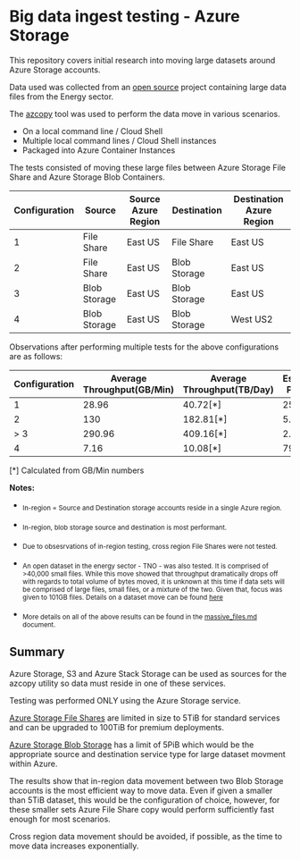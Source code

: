 # Big data ingest testing - Azure Storage

This repository covers initial research into moving large datasets around Azure Storage accounts. 

Data used was collected from an [open source](https://wiki.seg.org/wiki/Open_data#Poseidon_3D_seismic.2C_Australia) project containing large data files from the Energy sector. 

The [azcopy](https://docs.microsoft.com/en-us/azure/storage/common/storage-use-azcopy-v10) tool was used to perform the data move in various scenarios. 

- On a local command line / Cloud Shell
- Multiple local command lines / Cloud Shell instances
- Packaged into Azure Container Instances

The tests consisted of moving these large files between Azure Storage File Share and Azure Storage Blob Containers. 

|Configuration|Source|Source Azure Region|Destination|Destination Azure Region|
|----|----|----|----|----|
|1|File Share|East US|File Share|East US|
|2|File Share|East US|Blob Storage|East US|
|3|Blob Storage|East US|Blob Storage|East US|
|4|Blob Storage|East US|Blob Storage|West US2|

Observations after performing multiple tests for the above configurations are as follows: 

|Configuration|Average Throughput(GB/Min)|Average Throughput(TB/Day)|Estimated PB Days|
|----|----|----|----|
|1|28.96|40.72[*]|25.14[*]|
|2|130|182.81[*]|5.60[*]|
|> 3|290.96|409.16[*]|2.50[*]|
|4|7.16|10.08[*]|79.24[*]|

[*] Calculated from GB/Min numbers

<b>Notes:</b>

- <sub>In-region = Source and Destination storage accounts reside in a single Azure region.</sub>

- <sub>In-region, blob storage source and destination is most performant.</sub>

- <sub>Due to obsesrvations of in-region testing, cross region File Shares were not tested.</sub> 

- <sub>An open dataset in the energy sector - TNO - was also tested. It is comprised of >40,000 small files. While this move showed that throughput dramatically drops off with regards to total volume of bytes moved, it is unknown at this time if data sets will be comprised of large files, small files, or a mixture of the two. Given that, focus was given to 101GB files. Details on a dataset move can be found [here](./massive_files.md/#datasets) </sub>

- <sub>More details on all of the above results can be found in the [massive_files.md](./massive_files.md) document.</sub>


## Summary

Azure Storage, S3 and Azure Stack Storage can be used as sources for the azcopy utility so data must reside in one of these services. 

Testing was performed ONLY using the Azure Storage service. 

[Azure Storage File Shares](https://docs.microsoft.com/en-us/azure/storage/files/storage-files-scale-targets) are limited in size to 5TiB for standard services and can be upgraded to 100TiB for premium deployments. 

[Azure Storage Blob Storage](https://docs.microsoft.com/en-us/azure/storage/common/scalability-targets-standard-account) has a limit of 5PiB which would be the appropriate source and destination service type for large dataset movment within Azure. 

The results show that in-region data movement between two Blob Storage accounts is the most efficient way to move data. Even if given a smaller than 5TiB dataset, this would be the configuration of choice, however, for these smaller sets Azure File Share copy would perform sufficiently fast enough for most scenarios. 

Cross region data movement should be avoided, if possible, as the time to move data increases exponentially. 

